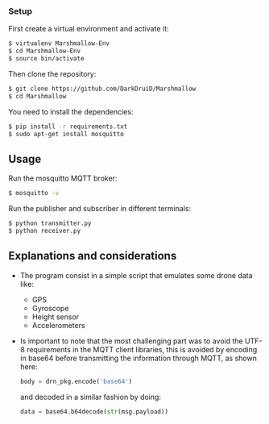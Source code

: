 ### Setup

First create a virtual environment and activate it:
```sh
$ virtualenv Marshmallow-Env
$ cd Marshmallow-Env
$ source bin/activate
```

Then clone the repository:
```sh
$ git clone https://github.com/DarkDruiD/Marshmallow
$ cd Marshmallow
```

You need to install the dependencies:
```sh
$ pip install -r requirements.txt
$ sudo apt-get install mosquitto
```

## Usage

Run the mosquitto MQTT broker:

```sh
$ mosquitto -v
```

Run the publisher and subscriber in different terminals:

```sh
$ python transmitter.py
$ python receiver.py
```


## Explanations and considerations

* The program consist in a simple script that emulates some drone data like: 
    - GPS
    - Gyroscope
    - Height sensor
    - Accelerometers

* Is important to note that the most challenging part was to avoid the UTF-8 requirements in the MQTT client libraries, this is avoided by encoding in base64 before transmitting the information through MQTT, as shown here:

    ```py
    body = drn_pkg.encode('base64')
    ```
    
    and decoded in a similar fashion by doing:
    
    ```py
    data = base64.b64decode(str(msg.payload))
    ```
